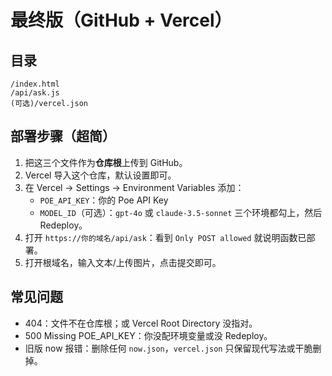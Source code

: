 # 最终版（GitHub + Vercel）

## 目录
```
/index.html
/api/ask.js
(可选)/vercel.json
```

## 部署步骤（超简）
1. 把这三个文件作为**仓库根**上传到 GitHub。
2. Vercel 导入这个仓库，默认设置即可。
3. 在 Vercel → Settings → Environment Variables 添加：
   - `POE_API_KEY`：你的 Poe API Key
   - `MODEL_ID`（可选）：`gpt-4o` 或 `claude-3.5-sonnet`
   三个环境都勾上，然后 Redeploy。
4. 打开 `https://你的域名/api/ask`：看到 `Only POST allowed` 就说明函数已部署。
5. 打开根域名，输入文本/上传图片，点击提交即可。

## 常见问题
- 404：文件不在仓库根；或 Vercel Root Directory 没指对。
- 500 Missing POE_API_KEY：你没配环境变量或没 Redeploy。
- 旧版 now 报错：删除任何 `now.json`，`vercel.json` 只保留现代写法或干脆删掉。

